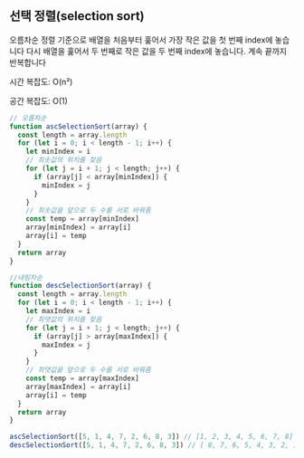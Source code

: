 ## 선택 정렬(selection sort)

오름차순 정렬 기준으로 배열을 처음부터 훑어서 가장 작은 값을 첫 번째 index에 놓습니다 다시 배열을 훑어서 두 번째로 작은 값을 두 번째 index에 놓습니다. 계속 끝까지 반복합니다

시간 복잡도: O(n²)

공간 복잡도: O(1)

```javascript
// 오름차순
function ascSelectionSort(array) {
  const length = array.length
  for (let i = 0; i < length - 1; i++) {
    let minIndex = i
    // 최솟값의 위치를 찾음
    for (let j = i + 1; j < length; j++) {
      if (array[j] < array[minIndex]) {
        minIndex = j
      }
    }
    // 최솟값을 앞으로 두 수를 서로 바꿔줌
    const temp = array[minIndex]
    array[minIndex] = array[i]
    array[i] = temp
  }
  return array
}

//내림차순
function descSelectionSort(array) {
  const length = array.length
  for (let i = 0; i < length - 1; i++) {
    let maxIndex = i
    // 최댓값의 위치를 찾음
    for (let j = i + 1; j < length; j++) {
      if (array[j] > array[maxIndex]) {
        maxIndex = j
      }
    }
    // 최댓값을 앞으로 두 수를 서로 바꿔줌
    const temp = array[maxIndex]
    array[maxIndex] = array[i]
    array[i] = temp
  }
  return array
}

ascSelectionSort([5, 1, 4, 7, 2, 6, 8, 3]) // [1, 2, 3, 4, 5, 6, 7, 8]
descSelectionSort([5, 1, 4, 7, 2, 6, 8, 3]) // [ 8, 7, 6, 5, 4, 3, 2, 1 ]
```
